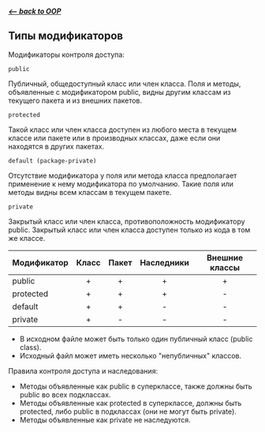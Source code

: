 ##### [<-- back to OOP](../../java/oop/oop.md)

## Типы модификаторов

Модификаторы контроля доступа:

`public`

Публичный, общедоступный класс или член класса. Поля и методы, объявленные с модификатором public, видны другим классам из текущего пакета и из внешних пакетов.

`protected`

Такой класс или член класса доступен из любого места в текущем классе или пакете или в производных классах, даже если они находятся в других пакетах.

`default (package-private)`

Отсутствие модификатора у поля или метода класса предполагает применение к нему модификатора по умолчанию. Такие поля или методы видны всем классам в текущем пакете.

`private`

Закрытый класс или член класса, противоположность модификатору public. Закрытый класс или член класса доступен только из кода в том же классе.

| Модификатор | Класс | Пакет | Наследники | Внешние классы |
|-------------|:-----:|:-----:|:----------:|:--------------:|
| public      |   +   |   +   |     +      |       +        |
| protected   |   +   |   +   |     +      |       -        |
| default     |   +   |   +   |     -      |       -        |
| private     |   +   |   -   |     -      |       -        |

* В исходном файле может быть только один публичный класс (public class).
* Исходный файл может иметь несколько "непубличных" классов.

Правила контроля доступа и наследования:

* Методы объявленные как public в суперклассе, также должны быть public во всех подклассах.
* Методы объявленные как protected в суперклассе, должны быть protected, либо public в подклассах (они не могут быть private).
* Методы объявленные как private не наследуются.